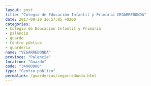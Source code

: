 ```yaml
---
layout: post
title: "Colegio de Educación Infantil y Primaria VEGARREDONDA"
date: 2017-09-20 20:57:05 +0200
categories:
- Colegio de Educación Infantil y Primaria
- palencia
- guardo
- Centro público
- guarderia
name: "VEGARREDONDA"
province: "Palencia"
location: "Guardo"
code: "34000980"
type: "Centro público"
permalink: /guarderias/vegarredonda.html
---
```

